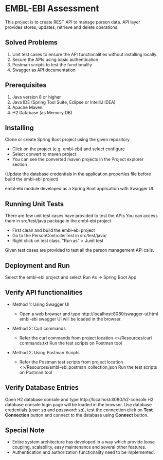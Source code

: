 # EMBL-EBI Assessment

This project is to create REST API to manage person data. API layer provides stores, updates, retrieve and delete operations.

## Solved Problems
1. Unit test cases to ensure the API functionalities without installing locally.
2. Secure the APIs using basic authentication
3. Postman scripts to test the functionality
4. Swagger as API documentation

## Prerequisites
1. Java version 8 or higher
2. Java IDE (Spring Tool Suite, Eclipse or IntelliJ IDEA)
3. Apache Maven
4. H2 Database (as Memory DB)

## Installing
Clone or create Spring Boot project using the given repository

* Click on the project (e.g. embl-ebi) and select configure
* Select convert to maven project
* You can see the converted maven projects in the Project explorer section

(Update the database credentials in the application.properties file before build the embl-ebi project)

embl-ebi module developed as a Spring Boot application with Swagger UI.

## Running Unit Tests
There are few unit test cases have provided to test the APIs
You can access them in src/test/java package in the embl-ebi project

* First clean and build the embl-ebi project
* Go to the PersonControllerTest in src/test/java/
* Right click on test class, "Run as" > Junit test

Given test cases are provided to test all the person management API calls.

## Deployment and Run
Select the embl-ebi project and select Run As -> Spring Boot App

## Verify API functionalities
* Method 1: Using Swagger UI
    - Open a web browser and type http://localhost:8080/swagger-ui.html 
    embl-ebi swagger UI will be loaded in the browser.

* Method 2: Curl commands
    - Refer the curl commands from project location <<Project-root>>/Resources/curl commands.txt
    Run the test scripts on Postman tool
    
* Method 2: Using Postman Scripts
    - Refer the Postman test scripts from project location <<Project-root>>/Resources/embl-ebi.postman_collection.json
    Run the test scripts on Postman tool
    
## Verify Database Entries
Open H2 database console and type http://localhost:8080/h2-console
H2 database console login page will be loaded in the browser.
Use database credentials (*user: sa* and *password: sa*), test the connection click on **Test Connection** button and connect to the database using **Connect** button.

## Special Note
- Entire system architecture has developed in a way which provide loose coupling, scalability, easy maintenance and several other features.
- Authentication and authorization functionality need to be implemented.
